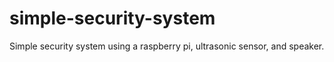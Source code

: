 # simple-security-system
Simple security system using a raspberry pi, ultrasonic sensor, and speaker.
